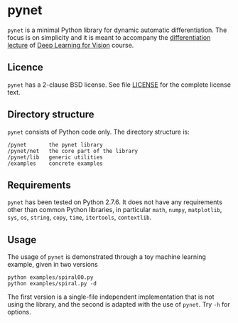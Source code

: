 # pynet

`pynet` is a minimal Python library for dynamic automatic differentiation. The focus is on simplicity and it is meant to accompany the [differentiation lecture](https://sif-dlv.github.io/slides/diff.pdf) of [Deep Learning for Vision](https://sif-dlv.github.io/) course.

Licence
-------

`pynet` has a 2-clause BSD license. See file [LICENSE](/LICENSE) for the complete license text.

Directory structure
-------------------

`pynet` consists of Python code only. The directory structure is:

	/pynet       the pynet library
	/pynet/net   the core part of the library
	/pynet/lib   generic utilities
	/examples    concrete examples

Requirements
------------

`pynet` has been tested on Python 2.7.6. It does not have any requirements other than common Python libraries, in particular `math`, `numpy`, `matplotlib`, `sys`, `os`, `string`, `copy`, `time`, `itertools`, `contextlib`.

Usage
-----

The usage of `pynet` is demonstrated through a toy machine learning example, given in two versions

	python examples/spiral00.py
	python examples/spiral.py -d

The first version is a single-file independent implementation that is not using the library, and the second is adapted with the use of `pynet`. Try `-h` for options.
